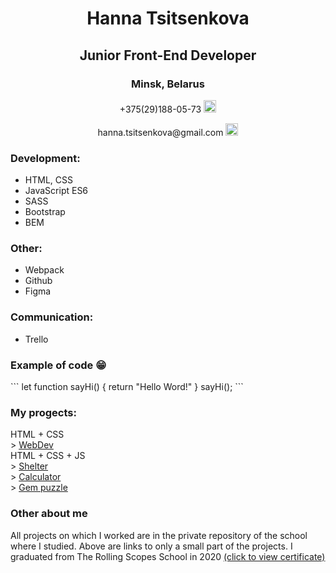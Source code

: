 <div class="container" align="center">  
  <h1> Hanna Tsitsenkova </h1>
  <h2> Junior Front-End Developer </h2>         
  <h3> Minsk, Belarus </h3>  
  <p> +375(29)188-05-73
      <a href="https://web.telegram.org/z/">
        <img src="https://upload.wikimedia.org/wikipedia/commons/thumb/8/82/Telegram_logo.svg/768px-Telegram_logo.svg.png" width=20px class="img"alt="telegram"/>
      </a>
    </p>              
    <p>hanna.tsitsenkova@gmail.com 
     <a href="https://www.google.com/intl/ru/gmail/about/">
        <img src="https://cdn-icons-png.flaticon.com/512/281/281769.png" width=20px alt="gmail"/>
       </a>
    </p>
  </div>

  <div class="container-resume">
    <h3>Development:</h3>
    <ul> 
      <li>HTML, CSS</li>
      <li>JavaScript ES6</li>
      <li>SASS</li>
      <li>Bootstrap</li>
      <li>BEM</li>
    </ul>
    <h3>Other:</h3>
    <ul> 
      <li>Webpack</li>
      <li>Github</li>
      <li>Figma</li>
    </ul>
    <h3>Communication:</h3>
    <ul> 
      <li>Trello</li>
    </ul>
    <h3>Example of code 😁</h3>
    ```
        let function sayHi() {
          return "Hello Word!"
        }
        sayHi();
    ```
    <h3>Му progects:</h3>
      HTML + CSS </br>
      > <a href="https://rolling-scopes-school.github.io/hanna25-JS2020Q3/webdev/">WebDev</a> </br>
      HTML + CSS + JS </br>
      > <a href="https://rolling-scopes-school.github.io/hanna25-JS2020Q3/shelter/pages/main/main.html">Shelter</a> </br>   
      > <a href="https://rolling-scopes-school.github.io/hanna25-JS2020Q3/calculator/">Calculator</a> </br>    
      > <a href="https://rolling-scopes-school.github.io/hanna25-JS2020Q3/gem-puzzle/dist/index.html">Gem puzzle</a></br>   
      <h3>Other about me</h3>
      <p> All projects on which I worked are in the private repository of the school where I studied. Above are links to only a small part of the projects. I graduated from The Rolling Scopes School in 2020  <a href="https://app.rs.school/certificate/o9cctjh0">(click to view certificate)</a>
      </p>
  </div>

